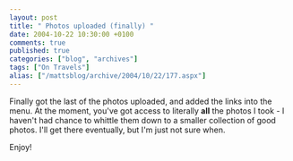 ```yaml
---
layout: post
title: " Photos uploaded (finally) "
date: 2004-10-22 10:30:00 +0100
comments: true
published: true
categories: ["blog", "archives"]
tags: ["On Travels"]
alias: ["/mattsblog/archive/2004/10/22/177.aspx"]
---
```

<!-- more -->

<P>Finally got the last of the photos uploaded, and added the links into the menu. At the moment, you've got access to literally <STRONG>all</STRONG> the photos&nbsp;I took - I haven't had chance to whittle them down to a smaller collection of good photos. I'll get there eventually, but I'm just not sure when.</P>
 <P>Enjoy!</P> 
